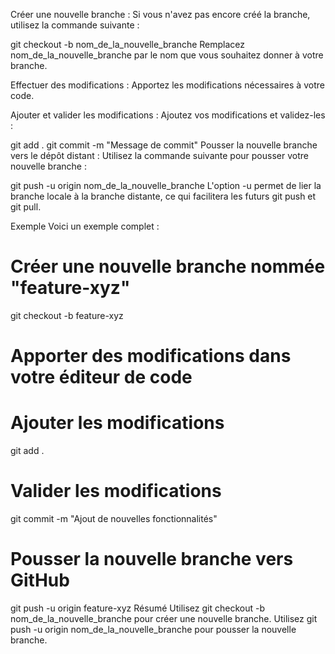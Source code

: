 Créer une nouvelle branche : Si vous n'avez pas encore créé la branche, utilisez la commande suivante :

git checkout -b nom_de_la_nouvelle_branche
Remplacez nom_de_la_nouvelle_branche par le nom que vous souhaitez donner à votre branche.

Effectuer des modifications : Apportez les modifications nécessaires à votre code.

Ajouter et valider les modifications : Ajoutez vos modifications et validez-les :

git add .
git commit -m "Message de commit"
Pousser la nouvelle branche vers le dépôt distant : Utilisez la commande suivante pour pousser votre nouvelle branche :

git push -u origin nom_de_la_nouvelle_branche
L'option -u permet de lier la branche locale à la branche distante, ce qui facilitera les futurs git push et git pull.

Exemple
Voici un exemple complet :

# Créer une nouvelle branche nommée "feature-xyz"
git checkout -b feature-xyz

# Apporter des modifications dans votre éditeur de code

# Ajouter les modifications
git add .

# Valider les modifications
git commit -m "Ajout de nouvelles fonctionnalités"

# Pousser la nouvelle branche vers GitHub
git push -u origin feature-xyz
Résumé
Utilisez git checkout -b nom_de_la_nouvelle_branche pour créer une nouvelle branche.
Utilisez git push -u origin nom_de_la_nouvelle_branche pour pousser la nouvelle branche.
